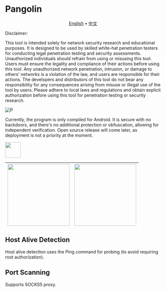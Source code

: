 # Pangolin


<p align="center">
  <a href="https://github.com/414aaj/Pangolin/blob/main/README">English</a> •
  <a href="https://github.com/414aaj/Pangolin/blob/main/README_CN.md">中文</a> 
</p>

Disclaimer:

This tool is intended solely for network security research and educational purposes. It is designed to be used by skilled white-hat penetration testers for conducting legal penetration testing and security assessments. Unauthorized individuals should refrain from using or misusing this tool. Users must ensure the legality and compliance of their actions before using this tool. Any unauthorized network penetration, intrusion, or damage to others' networks is a violation of the law, and users are responsible for their actions. The developers and distributors of this tool do not bear any responsibility for any consequences arising from misuse or illegal use of the tool by users. Please adhere to local laws and regulations and obtain explicit authorization before using this tool for penetration testing or security research.


![P](https://github.com/user-attachments/assets/ea49dcf8-ec93-4c4a-b293-304e5b9d6dfb)

Currently, the program is only compiled for Android. It is secure with no backdoors, and there's no additional protection or obfuscation, allowing for independent verification. Open source release will come later, as deployment is not a priority at the moment.


<img src="https://github.com/user-attachments/assets/dbc461e9-4068-4858-8619-9306362ff600"  width="50" height="50">


| <img src="https://github.com/user-attachments/assets/b7f65286-bdce-4c63-9deb-e16b1b75a79d" width="200"/> | <img src="https://github.com/user-attachments/assets/f6c641ab-998a-48f1-aa56-5cb8e71ae3de" width="200"/> |
|:-----------------------------------------------------:|:-----------------------------------------------------:|


## Host Alive Detection
Host alive detection uses the Ping command for probing (to avoid requiring root authorization).

## Port Scanning
Supports SOCKS5 proxy.
